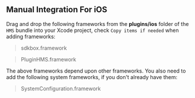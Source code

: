 ## Manual Integration For iOS
Drag and drop the following frameworks from the __plugins/ios__ folder of the `HMS` bundle into your Xcode project, check `Copy items if needed` when adding frameworks:

> sdkbox.framework

> PluginHMS.framework

The above frameworks depend upon other frameworks. You also need to add the following system frameworks, if you don't already have them:

> SystemConfiguration.framework
